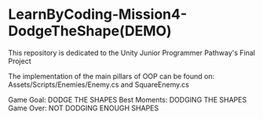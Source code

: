 # LearnByCoding-Mission4-DodgeTheShape(DEMO)
 
 This repository is dedicated to the Unity Junior Programmer Pathway's Final Project

 The implementation of the main pillars of OOP can be found on: Assets/Scripts/Enemies/Enemy.cs and SquareEnemy.cs
 
 Game Goal: DODGE THE SHAPES
 Best Moments: DODGING THE SHAPES
 Game Over: NOT DODGING ENOUGH SHAPES
